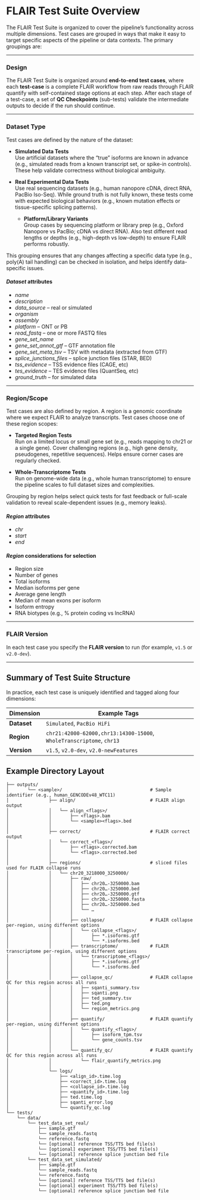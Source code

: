 # FLAIR Test Suite Overview

The FLAIR Test Suite is organized to cover the pipeline’s functionality across multiple dimensions. Test cases are grouped in ways that make it easy to target specific aspects of the pipeline or data contexts. The primary groupings are:

---

### Design

The FLAIR Test Suite is organized around **end-to-end test cases**, where each **test-case** is a complete FLAIR workflow from raw reads through FLAIR quantify with self-contained stage options at each step. After each stage of a test-case, a set of **QC Checkpoints** (sub-tests) validate the intermediate outputs to decide if the run should continue. 

---

### Dataset Type

Test cases are defined by the nature of the dataset:

- **Simulated Data Tests**  
  Use artificial datasets where the “true” isoforms are known in advance (e.g., simulated reads from a known transcript set, or spike-in controls). These help validate correctness without biological ambiguity.

- **Real Experimental Data Tests**  
  Use real sequencing datasets (e.g., human nanopore cDNA, direct RNA, PacBio Iso-Seq). While ground truth is not fully known, these tests come with expected biological behaviors (e.g., known mutation effects or tissue-specific splicing patterns).

  - **Platform/Library Variants**  
    Group cases by sequencing platform or library prep (e.g., Oxford Nanopore vs PacBio; cDNA vs direct RNA). Also test different read lengths or depths (e.g., high-depth vs low-depth) to ensure FLAIR performs robustly.


This grouping ensures that any changes affecting a specific data type (e.g., poly(A) tail handling) can be checked in isolation, and helps identify data-specific issues.

#### *Dataset* attributes
- *name*  
- *description*  
- *data_source* – real or simulated  
- *organism*  
- *assembly*  
- *platform* – ONT or PB  
- *read_fastq* – one or more FASTQ files  
- *gene_set_name*  
- *gene_set_annot_gtf* – GTF annotation file  
- *gene_set_meta_tsv* – TSV with metadata (extracted from GTF)  
- *splice_junctions_files* – splice junction files (STAR, BED)  
- *tss_evidence* – TSS evidence files (CAGE, etc)  
- *tes_evidence* – TES evidence files (QuantSeq, etc)  
- *ground_truth* – for simulated data  

---

### Region/Scope

Test cases are also defined by region. A region is a genomic coordinate where we expect FLAIR to analyze transcripts. Test cases choose one of these region scopes:

- **Targeted Region Tests**  
  Run on a limited locus or small gene set (e.g., reads mapping to chr21 or a single gene). Cover challenging regions (e.g., high gene density, pseudogenes, repetitive sequences). Helps ensure corner cases are regularly checked.

- **Whole-Transcriptome Tests**  
  Run on genome-wide data (e.g., whole human transcriptome) to ensure the pipeline scales to full dataset sizes and complexities.

Grouping by region helps select quick tests for fast feedback or full-scale validation to reveal scale-dependent issues (e.g., memory leaks).

#### *Region* attributes
- *chr*
- *start*  
- *end*  

#### *Region* considerations for selection
- Region size  
- Number of genes  
- Total isoforms  
- Median isoforms per gene  
- Average gene length  
- Median of mean exons per isoform  
- Isoform entropy  
- RNA biotypes (e.g., % protein coding vs lncRNA)  

---

### FLAIR Version

In each test case you specify the **FLAIR version** to run (for example, `v1.5` or `v2.0-dev`). 


---

## Summary of Test Suite Structure

In practice, each test case is uniquely identified and tagged along four dimensions:

| Dimension   | Example Tags                             |
|-------------|------------------------------------------|
| **Dataset** | `Simulated`, `PacBio HiFi`               |
| **Region**  | `chr21:42000-62000,chr13:14300-15000`, `WholeTranscriptome`, `chr13` |
| **Version** | `v1.5`, `v2.0-dev`, `v2.0-newFeatures`   |
 

## Example Directory Layout
```plaintext
├── outputs/
│       └── <sample>/                                 # Sample identifier (e.g., human_GENCODEv48_WTC11)
│               ├── align/                            # FLAIR align output 
│               │   └── align_<flags>/
│               │       ├── <flags>.bam
│               │       └── <sample><flags>.bed
│               │
│               ├── correct/                          # FLAIR correct output
│               │   └── correct_<flags>/
│               │       ├── <flags>.corrected.bam
│               │       └── <flags>.corrected.bed
│               │
│               ├── regions/                          # sliced files used for FLAIR collapse runs
│               │   └── chr20_3218000_3250000/
│               │       ├── raw/                 
│               │       │   ├── chr20…-3250000.bam
│               │       │   ├── chr20…-3250000.bed
│               │       │   ├── chr20…-3250000.gtf
│               │       │   ├── chr20…-3250000.fasta
│               │       │   ├── chr20…-3250000.bed
│               │       │   └── …
│               │       │
│               │       ├── collapse/                 # FLAIR collapse per-region, using different options 
│               │       │   └── collapse_<flags>/
│               │       │       ├── *.isoforms.gtf
│               │       │       └── *.isoforms.bed
│               │       ├── transcriptome/            # FLAIR transcriptome per-region, using different options 
│               │       │   └── transcriptome_<flags>/
│               │       │       ├── *.isoforms.gtf
│               │       │       └── *.isoforms.bed
│               │       │
│               │       ├── collapse_qc/              # FLAIR collapse QC for this region across all runs 
│               │       │   ├── sqanti_summary.tsv
│               │       │   ├── sqanti.png
│               │       │   ├── ted_summary.tsv
│               │       │   ├── ted.png
│               │       │   └── region_metrics.png
│               │       │
│               │       ├── quantify/                 # FLAIR quantify per-region, using different options 
│               │       │   └── quantify_<flags>/
│               │       │       ├── isoform_tpm.tsv
│               │       │       └── gene_counts.tsv
│               │       │
│               │       └── quantify_qc/              # FLAIR quantify QC for this region across all runs 
│               │           └── flair_quantify_metrics.png
│               │
│               └── logs/
│                   ├── <align_id>.time.log
│                   ├── <correct_id>.time.log
│                   ├── <collapse_id>.time.log
│                   ├── <quantify_id>.time.log
│                   ├── ted.time.log
│                   ├── sqanti_error.log
│                   └── quantify_qc.log
└── tests/
    └── data/
        └── test_data_set_real/
            ├── sample.gtf
            └── sample_reads.fastq
            └── reference.fastq
            └── [optional] reference TSS/TTS bed file(s)
            └── [optional] experiment TSS/TTS bed file(s)
            └── [optional] reference splice junction bed file
        └── test_data_set_simulated/
            ├── sample.gtf
            └── sample_reads.fastq
            └── reference.fastq
            └── [optional] reference TSS/TTS bed file(s)
            └── [optional] experiment TSS/TTS bed file(s)
            └── [optional] reference splice junction bed file
```

